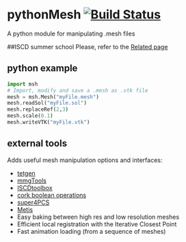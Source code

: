 # pythonMesh [![Build Status](https://travis-ci.org/ISCDtoolbox/pythonMesh.svg?branch=master)](https://travis-ci.org/ISCDtoolbox/pythonMesh)
A python module for manipulating .mesh files

##ISCD summer school
Please, refer to the [Related page](docs/summerschool.md)

## python example
```python
import msh
# Import, modify and save a .mesh as .vtk file
mesh = msh.Mesh("myFile.mesh")
mesh.readSol("myFile.sol")
mesh.replaceRef(2,3)
mesh.scale(0.1)
mesh.writeVTK("myFile.vtk")
```

## external tools
Adds useful mesh manipulation options and interfaces:
* [tetgen](http://wias-berlin.de/software/tetgen/)
* [mmgTools](https://www.mmgtools.org/)
* [ISCDtoolbox](https://github.com/ISCDtoolbox)
* [cork boolean operations](https://github.com/gilbo/cork)
* [super4PCS](https://github.com/nmellado/Super4PCS)
* [Metis](http://glaros.dtc.umn.edu/gkhome/metis/metis/overview)
* Easy baking between high res and low resolution meshes
* Efficient local registration with the Iterative Closest Point
* Fast animation loading (from a sequence of meshes)
